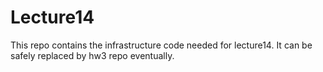 # Lecture14

This repo contains the infrastructure code needed for lecture14.
It can be safely replaced by hw3 repo eventually.
